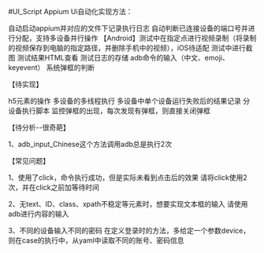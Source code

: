 #UI_Script
Appium  Ui自动化实现方法：

自动启动appium并对应的文件下记录执行日志
自动判断已连接设备的端口号并进行分配，支持多设备并行操作
【Android】测试中在指定点进行视频录制（将录制的视频保存到电脑的指定路径，并删除手机中的视频），iOS待适配
测试中进行截图
测试结果HTML查看
测试日志的存储
adb命令的输入（中文、emoji、keyevent）
系统弹框的判断

【待实现】

h5元素的操作
多设备的多线程执行
多设备中单个设备运行失败后的结果记录
分设备执行脚本
监控弹框的出现，每次发现有弹框，则直接关闭弹框

【待分析--很奇葩】

1、adb_input_Chinese这个方法调用adb总是执行2次



【常见问题】

1、使用了click，命令执行成功，但是实际未看到点击后的效果
        请将click使用2次，并在click之前加等待时间
        
2、无text、ID、class、xpath不稳定等元素时，想要实现文本框的输入
	请使用adb进行内容的输入
	
3、不同的设备输入不同的密码
    在定义登录时的方法，多给定一个参数device，则在case的执行中，从yaml中读取不同的账号、密码信息


